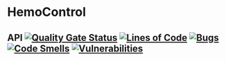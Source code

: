 # HemoControl

## API [![Quality Gate Status](https://sonarcloud.io/api/project_badges/measure?project=hemo-control-api&metric=alert_status)](https://sonarcloud.io/dashboard?id=hemo-control-api) [![Lines of Code](https://sonarcloud.io/api/project_badges/measure?project=hemo-control-api&metric=ncloc)](https://sonarcloud.io/dashboard?id=hemo-control-api) [![Bugs](https://sonarcloud.io/api/project_badges/measure?project=hemo-control-api&metric=bugs)](https://sonarcloud.io/dashboard?id=hemo-control-api) [![Code Smells](https://sonarcloud.io/api/project_badges/measure?project=hemo-control-api&metric=code_smells)](https://sonarcloud.io/dashboard?id=hemo-control-api) [![Vulnerabilities](https://sonarcloud.io/api/project_badges/measure?project=hemo-control-api&metric=vulnerabilities)](https://sonarcloud.io/dashboard?id=hemo-control-api)